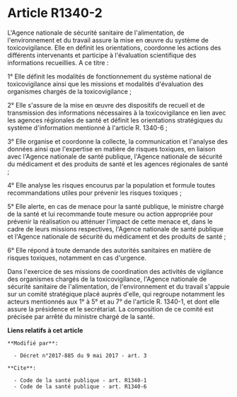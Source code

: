 # Article R1340-2

L'Agence nationale de sécurité sanitaire de l'alimentation, de l'environnement et du travail assure la mise en œuvre du
système de toxicovigilance. Elle en définit les orientations, coordonne les actions des différents intervenants et participe
à l'évaluation scientifique des informations recueillies. A ce titre :

1° Elle définit les modalités de fonctionnement du système national de toxicovigilance ainsi que les missions et modalités
d'évaluation des organismes chargés de la toxicovigilance ;

2° Elle s'assure de la mise en œuvre des dispositifs de recueil et de transmission des informations nécessaires à la
toxicovigilance en lien avec les agences régionales de santé et définit les orientations stratégiques du système
d'information mentionné à l'article R. 1340-6 ;

3° Elle organise et coordonne la collecte, la communication et l'analyse des données ainsi que l'expertise en matière de
risques toxiques, en liaison avec l'Agence nationale de santé publique, l'Agence nationale de sécurité du médicament et des
produits de santé et les agences régionales de santé ;

4° Elle analyse les risques encourus par la population et formule toutes recommandations utiles pour prévenir les risques
toxiques ;

5° Elle alerte, en cas de menace pour la santé publique, le ministre chargé de la santé et lui recommande toute mesure ou
action appropriée pour prévenir la réalisation ou atténuer l'impact de cette menace et, dans le cadre de leurs missions
respectives, l'Agence nationale de santé publique et l'Agence nationale de sécurité du médicament et des produits de santé ;

6° Elle répond à toute demande des autorités sanitaires en matière de risques toxiques, notamment en cas d'urgence.

Dans l'exercice de ses missions de coordination des activités de vigilance des organismes chargés de la toxicovigilance,
l'Agence nationale de sécurité sanitaire de l'alimentation, de l'environnement et du travail s'appuie sur un comité
stratégique placé auprès d'elle, qui regroupe notamment les acteurs mentionnés aux 1° à 5° et au 7° de l'article R. 1340-1,
et dont elle assure la présidence et le secrétariat. La composition de ce comité est précisée par arrêté du ministre chargé
de la santé.

**Liens relatifs à cet article**

	**Modifié par**:

	  - Décret n°2017-885 du 9 mai 2017 - art. 3

	**Cite**:

	  - Code de la santé publique - art. R1340-1
	  - Code de la santé publique - art. R1340-6
